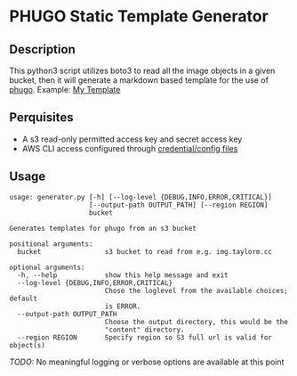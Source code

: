 # PHUGO Static Template Generator

## Description

This python3 script utilizes boto3 to read all the image objects in a given bucket, then it will generate a markdown based template for the use of [phugo](https://github.com/aerohub/phugo). Example: [My Template](https://github.com/taylorsmcclure/photos-taylorm-cc/blob/master/content/California/_index.md)

## Perquisites

* A s3 read-only permitted access key and secret access key
* AWS CLI access configured through [credential/config files](http://docs.aws.amazon.com/cli/latest/userguide/cli-config-files.html)

## Usage

```
usage: generator.py [-h] [--log-level {DEBUG,INFO,ERROR,CRITICAL}]
                    [--output-path OUTPUT_PATH] [--region REGION]
                    bucket

Generates templates for phugo from an s3 bucket

positional arguments:
  bucket                s3 bucket to read from e.g. img.taylorm.cc

optional arguments:
  -h, --help            show this help message and exit
  --log-level {DEBUG,INFO,ERROR,CRITICAL}
                        Chose the loglevel from the available choices; default
                        is ERROR.
  --output-path OUTPUT_PATH
                        Choose the output directory, this would be the
                        "content" directory.
  --region REGION       Specify region so S3 full url is valid for object(s)
```

*TODO:* No meaningful logging or verbose options are available at this point
